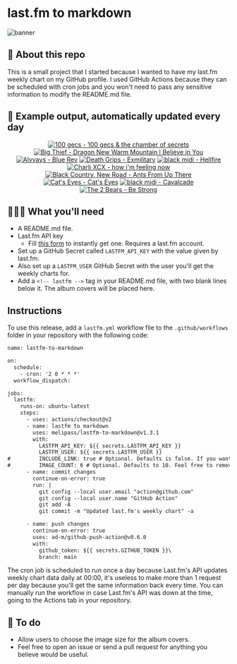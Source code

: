 # last.fm to markdown

![banner](banner.png)

## 🤖 About this repo
This is a small project that I started because I wanted to have my last.fm weekly chart on my GitHub profile. I used GitHub Actions because they can be scheduled with cron jobs and you won't need to pass any sensitive information to modify the README.md file.

## 🎵 Example output, automatically updated every day
<!-- lastfm -->
<p align="center"><a href="https://www.last.fm/music/100+gecs/100+gecs+&+the+chamber+of+secrets"><img src="https://lastfm.freetls.fastly.net/i/u/64s/97660c50f2c711a9bbb9f30d13358f73.jpg" title="100 gecs - 100 gecs & the chamber of secrets"></a> <a href="https://www.last.fm/music/Big+Thief/Dragon+New+Warm+Mountain+I+Believe+in+You"><img src="https://lastfm.freetls.fastly.net/i/u/64s/2564874af4af9498e7227367968adad3.jpg" title="Big Thief - Dragon New Warm Mountain I Believe in You"></a> <a href="https://www.last.fm/music/Alvvays/Blue+Rev"><img src="https://lastfm.freetls.fastly.net/i/u/64s/e41b308ca8a94f72e26a79320a3bf313.jpg" title="Alvvays - Blue Rev"></a> <a href="https://www.last.fm/music/Death+Grips/Exmilitary"><img src="https://lastfm.freetls.fastly.net/i/u/64s/831e96df3afd4777c7ac562537bdb356.png" title="Death Grips - Exmilitary"></a> <a href="https://www.last.fm/music/black+midi/Hellfire"><img src="https://lastfm.freetls.fastly.net/i/u/64s/02e4eb1da9d19cb35f5970d7bbdf2b48.jpg" title="black midi - Hellfire"></a> <a href="https://www.last.fm/music/Charli+XCX/how+i%27m+feeling+now"><img src="https://lastfm.freetls.fastly.net/i/u/64s/f18b8f5ca083f7f9e86ceed75304e2e5.jpg" title="Charli XCX - how i'm feeling now"></a> <a href="https://www.last.fm/music/Black+Country,+New+Road/Ants+From+Up+There"><img src="https://lastfm.freetls.fastly.net/i/u/64s/3332b3cee5de8598dbd080f8e2783f93.jpg" title="Black Country, New Road - Ants From Up There"></a> <a href="https://www.last.fm/music/Cat%27s+Eyes/Cat%27s+Eyes"><img src="https://lastfm.freetls.fastly.net/i/u/64s/9c47fabd4da54e9c9a7e986c7b3d4f10.jpg" title="Cat's Eyes - Cat's Eyes"></a> <a href="https://www.last.fm/music/black+midi/Cavalcade"><img src="https://lastfm.freetls.fastly.net/i/u/64s/67a4d6e9f3425753c90e0eb0e2d19c7c.jpg" title="black midi - Cavalcade"></a> <a href="https://www.last.fm/music/The+2+Bears/Be+Strong"><img src="https://lastfm.freetls.fastly.net/i/u/64s/ff1a1a662f5d4a309d9161197a003fcf.jpg" title="The 2 Bears - Be Strong"></a> </p>

          
## 👩🏽‍💻 What you'll need
* A README.md file.
* Last.fm API key
  * Fill [this form](https://www.last.fm/api/account/create) to instantly get one. Requires a last.fm account.
* Set up a GitHub Secret called ```LASTFM_API_KEY``` with the value given by last.fm.
* Also set up a ```LASTFM_USER``` GitHub Secret with the user you'll get the weekly charts for.
* Add a ```<!-- lastfm -->``` tag in your README.md file, with two blank lines below it. The album covers will be placed here.

## Instructions
To use this release, add a ```lastfm.yml``` workflow file to the ```.github/workflows``` folder in your repository with the following code:
```diff
name: lastfm-to-markdown

on:
  schedule:
    - cron: '2 0 * * *'
  workflow_dispatch:

jobs:
  lastfm:
    runs-on: ubuntu-latest
    steps:
      - uses: actions/checkout@v2
      - name: lastfm to markdown
        uses: melipass/lastfm-to-markdown@v1.3.1
        with:
          LASTFM_API_KEY: ${{ secrets.LASTFM_API_KEY }}
          LASTFM_USER: ${{ secrets.LASTFM_USER }}
#         INCLUDE_LINK: true # Optional. Defaults is false. If you want to include the link to the album page, set this to true.
#         IMAGE_COUNT: 6 # Optional. Defaults to 10. Feel free to remove this line if you want.
      - name: commit changes
        continue-on-error: true
        run: |
          git config --local user.email "action@github.com"
          git config --local user.name "GitHub Action"
          git add -A
          git commit -m "Updated last.fm's weekly chart" -a

      - name: push changes
        continue-on-error: true
        uses: ad-m/github-push-action@v0.6.0
        with:
          github_token: ${{ secrets.GITHUB_TOKEN }}\
          branch: main
```
The cron job is scheduled to run once a day because Last.fm's API updates weekly chart data daily at 00:00, it's useless to make more than 1 request per day because you'll get the same information back every time. You can manually run the workflow in case Last.fm's API was down at the time, going to the Actions tab in your repository.

## 🚧 To do
* Allow users to choose the image size for the album covers.
* Feel free to open an issue or send a pull request for anything you believe would be useful.
